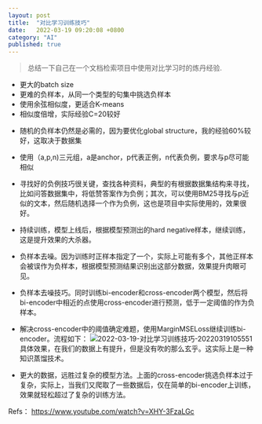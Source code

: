 ```yaml
---
layout: post
title:  "对比学习训练技巧"
date:   2022-03-19 09:20:08 +0800
category: "AI"
published: true
---
```


> 总结一下自己在一个文档检索项目中使用对比学习时的炼丹经验.

- 更大的batch size
- 更难的负样本，从同一个类型的句集中挑选负样本
- 使用余弦相似度，更适合K-means
- 相似度倍增，实际经验C=20较好

<!--more-->
- 随机的负样本仍然是必需的，因为要优化global structure，我的经验60%较好，这取决于数据集
- 使用（a,p,n)三元组，a是anchor，p代表正例，n代表负例，要求与p尽可能相似
- 寻找好的负例技巧很关键，查找各种资料，典型的有根据数据集结构来寻找，比如问答数据集中，将低赞答案作为负例；其次，可以使用BM25寻找与p近似的文本，然后随机选择一个作为负例，这也是项目中实际使用的，效果很好。

- 持续训练，模型上线后，根据模型预测出的hard negative样本，继续训练，这是提升效果的大杀器。
- 负样本去噪。因为训练时正样本指定了一个，实际上可能有多个，其他正样本会被误作为负样本，根据模型预测结果识别出这部分数据，效果提升肉眼可见。
- 负样本去噪技巧。同时训练bi-encoder和cross-encoder两个模型，然后将bi-encoder中相近的点使用cross-encoder进行预测，低于一定阈值的作为负样本。
- 解决cross-encoder中的阈值确定难题，使用MarginMSELoss继续训练bi-encoder。流程如下：
![2022-03-19-对比学习训练技巧-20220319105551](https://cdn.jsdelivr.net/gh/liwenju0/blog_pictures@main/pics/2022-03-19-对比学习训练技巧-20220319105551.png)
具体效果，在我们的数据上有提升，但是没有吹的那么玄乎。这实际上是一种知识蒸馏技术。

- 更大的数据，远胜过复杂的模型方法。上面的cross-encoder挑选负样本过于复杂，实际上，当我们又爬取了一些数据后，仅在简单的bi-encoder上训练，效果就轻松超过了复杂的训练方法。

Refs：
https://www.youtube.com/watch?v=XHY-3FzaLGc

